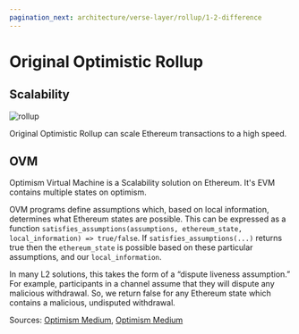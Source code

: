 ```yaml
---
pagination_next: architecture/verse-layer/rollup/1-2-difference
---
```


# Original Optimistic Rollup

## Scalability 

![rollup](/img/docs/techdocs/verse/rollup.png)

Original Optimistic Rollup can scale Ethereum transactions to a high speed. 

## OVM 
Optimism Virtual Machine is a Scalability solution on Ethereum. It's EVM contains multiple states on optimism.

OVM programs define assumptions which, based on local information, determines what Ethereum states are possible. This can be expressed as a function `satisfies_assumptions(assumptions, ethereum_state, local_information) => true/false`. If `satisfies_assumptions(...)` returns true then the `ethereum_state` is possible based on these particular assumptions, and our `local_information`.

In many L2 solutions, this takes the form of a “dispute liveness assumption.” For example, participants in a channel assume that they will dispute any malicious withdrawal. So, we return false for any Ethereum state which contains a malicious, undisputed withdrawal.



Sources: [Optimism Medium](https://medium.com/plasma-group/introducing-the-ovm-db253287af50), [Optimism Medium](https://medium.com/ethereum-optimism/ovm-deep-dive-a300d1085f52)
